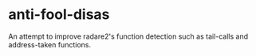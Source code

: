 # anti-fool-disas
An attempt to improve radare2's function detection such as tail-calls and address-taken functions.
